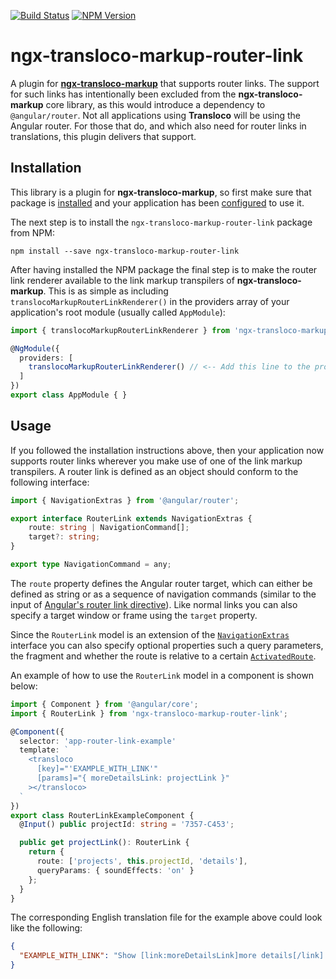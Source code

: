 [![Build Status](https://travis-ci.com/dscheerens/ngx-transloco-markup-router-link.svg?branch=master)](https://travis-ci.com/dscheerens/ngx-transloco-markup-router-link) [![NPM Version](https://img.shields.io/npm/v/ngx-transloco-markup-router-link.svg)](https://www.npmjs.com/package/ngx-transloco-markup-router-link)

# ngx-transloco-markup-router-link

A plugin for **[ngx-transloco-markup](https://github.com/dscheerens/ngx-transloco-markup)** that supports router links.
The support for such links has intentionally been excluded from the **ngx-transloco-markup** core library, as this would introduce a dependency to `@angular/router`.
Not all applications using **Transloco** will be using the Angular router.
For those that do, and which also need for router links in translations, this plugin delivers that support.

## Installation

This library is a plugin for **ngx-transloco-markup**, so first make sure that package is [installed](https://github.com/dscheerens/ngx-transloco-markup#installation) and your application has been [configured](https://github.com/dscheerens/ngx-transloco-markup#getting-started) to use it.

The next step is to install the `ngx-transloco-markup-router-link` package from NPM:

```shell
npm install --save ngx-transloco-markup-router-link
```

After having installed the NPM package the final step is to make the router link renderer available to the link markup transpilers of **ngx-transloco-markup**.
This is as simple as including `translocoMarkupRouterLinkRenderer()` in the providers array of your application's root module (usually called `AppModule`):

```typescript
import { translocoMarkupRouterLinkRenderer } from 'ngx-transloco-markup-router-link';

@NgModule({
  providers: [
    translocoMarkupRouterLinkRenderer() // <-- Add this line to the providers array
  ]
})
export class AppModule { }
```

## Usage

If you followed the installation instructions above, then your application now supports router links wherever you make use of one of the link markup transpilers.
A router link is defined as an object should conform to the following interface:

```typescript
import { NavigationExtras } from '@angular/router';

export interface RouterLink extends NavigationExtras {
    route: string | NavigationCommand[];
    target?: string;
}

export type NavigationCommand = any;
```

The `route` property defines the Angular router target, which can either be defined as string or as a sequence of navigation commands (similar to the input of [Angular's router link directive](https://angular.io/api/router/RouterLink)).
Like normal links you can also specify a target window or frame using the `target` property.

Since the `RouterLink` model is an extension of the [`NavigationExtras`](https://angular.io/api/router/NavigationExtras) interface you can also specify optional properties such a query parameters, the fragment and whether the route is relative to a certain [`ActivatedRoute`](https://angular.io/api/router/ActivatedRoute).

An example of how to use the `RouterLink` model in a component is shown below:

```typescript
import { Component } from '@angular/core';
import { RouterLink } from 'ngx-transloco-markup-router-link';

@Component({
  selector: 'app-router-link-example'
  template: `
    <transloco
      [key]="'EXAMPLE_WITH_LINK'"
      [params]="{ moreDetailsLink: projectLink }"
    ></transloco>
  `
})
export class RouterLinkExampleComponent {
  @Input() public projectId: string = '7357-C453';

  public get projectLink(): RouterLink {
    return {
      route: ['projects', this.projectId, 'details'],
      queryParams: { soundEffects: 'on' }
    };
  }
}
```

The corresponding English translation file for the example above could look like the following:

```json
{
  "EXAMPLE_WITH_LINK": "Show [link:moreDetailsLink]more details[/link] of the project."
}
```
